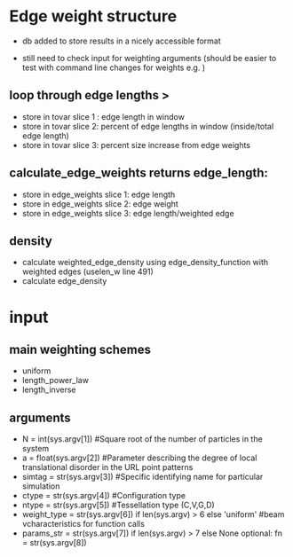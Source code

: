 # Edge weight structure
* db added to store results in a nicely accessible format

* still need to check input for weighting arguments (should be easier to test with command line changes for weights e.g. )

## loop through edge lengths >
* store in tovar slice 1 : edge length in window
* store in tovar slice 2: percent of edge lengths in window (inside/total edge length) 
* store in tovar slice 3: percent size increase from edge weights

## calculate_edge_weights returns edge_length:
* store in edge_weights slice 1: edge length
* store in edge_weights slice 2: edge weight
* store in edge_weights slice 3: edge length/weighted edge

## density
* calculate weighted_edge_density using edge_density_function with weighted edges (uselen_w line 491)
* calculate edge_density


# input
## main weighting schemes
* uniform
* length_power_law
* length_inverse

## arguments
* N = int(sys.argv[1]) #Square root of the number of particles in the system
* a = float(sys.argv[2]) #Parameter describing the degree of local translational disorder in the URL point patterns
* simtag = str(sys.argv[3]) #Specific identifying name for particular simulation
* ctype = str(sys.argv[4]) #Configuration type
* ntype = str(sys.argv[5]) #Tessellation type (C,V,G,D)
* weight_type = str(sys.argv[6]) if len(sys.argv) > 6 else 'uniform' #beam vcharacteristics for function calls
* params_str = str(sys.argv[7]) if len(sys.argv) > 7 else None
optional: fn = str(sys.argv[8])
